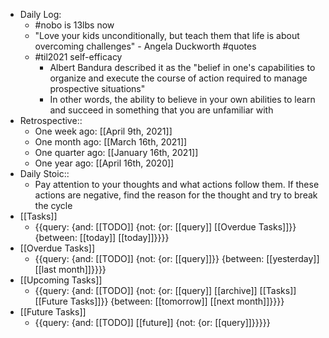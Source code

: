 - Daily Log:
    - #nobo is 13lbs now
    - "Love your kids unconditionally, but teach them that life is about overcoming challenges" - Angela Duckworth #quotes
    - #til2021 self-efficacy
        - Albert Bandura described it as the "belief in one's capabilities to organize and execute the course of action required to manage prospective situations"
        - In other words, the ability to believe in your own abilities to learn and succeed in something that you are unfamiliar with
- Retrospective::
    - One week ago: [[April 9th, 2021]]
    - One month ago: [[March 16th, 2021]] 
    - One quarter ago: [[January 16th, 2021]]
    - One year ago: [[April 16th, 2020]]
- Daily Stoic::
    - Pay attention to your thoughts and what actions follow them. If these actions are negative, find the reason for the thought and try to break the cycle
- [[Tasks]]
    - {{query: {and: [[TODO]] {not: {or: [[query]] [[Overdue Tasks]]}} {between: [[today]] [[today]]}}}}
- [[Overdue Tasks]]
    - {{query: {and: [[TODO]] {not: {or: [[query]]}} {between: [[yesterday]] [[last month]]}}}}
- [[Upcoming Tasks]]
    - {{query: {and: [[TODO]] {not: {or: [[query]] [[archive]] [[Tasks]] [[Future Tasks]]}} {between: [[tomorrow]] [[next month]]}}}}
- [[Future Tasks]]
    - {{query: {and: [[TODO]] [[future]] {not: {or: [[query]]}}}}}
